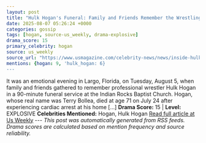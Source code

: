 ```yaml
---
layout: post
title: "Hulk Hogan's Funeral: Family and Friends Remember the Wrestling Legend"
date: 2025-08-07 05:26:24 +0000
categories: gossip
tags: [hogan, source-us_weekly, drama-explosive]
drama_score: 15
primary_celebrity: hogan
source: us_weekly
source_url: "https://www.usmagazine.com/celebrity-news/news/inside-hulk-hogans-funeral-farewell-to-a-wrestling-icon/"
mentions: {hogan: 9, 'hulk_hogan: 6}
---
```


It was an emotional evening in Largo, Florida, on Tuesday, August 5, when family and friends gathered to remember professional wrestler Hulk Hogan in a 90-minute funeral service at the Indian Rocks Baptist Church. Hogan, whose real name was Terry Bollea, died at age 71 on July 24 after experiencing cardiac arrest at his home […] **Drama Score:** 15 | **Level:** EXPLOSIVE **Celebrities Mentioned:** Hogan, Hulk Hogan [Read full article at Us Weekly](https://www.usmagazine.com/celebrity-news/news/inside-hulk-hogans-funeral-farewell-to-a-wrestling-icon/) --- *This post was automatically generated from RSS feeds. Drama scores are calculated based on mention frequency and source reliability.*